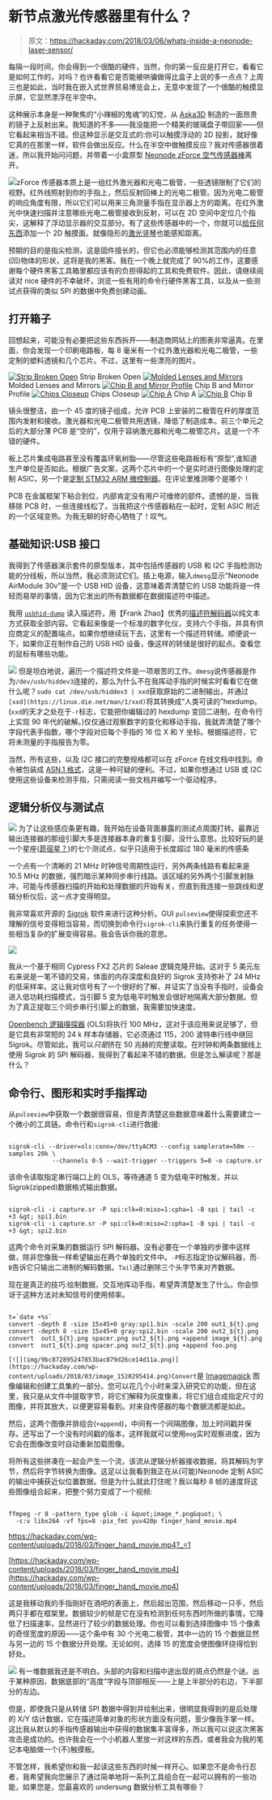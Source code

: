 # 新节点激光传感器里有什么？

> 原文：<https://hackaday.com/2018/03/06/whats-inside-a-neonode-laser-sensor/>

每隔一段时间，你会得到一个很酷的硬件，当然，你的第一反应是打开它，看看它是如何工作的，对吗？也许看看它是否能被哄骗做得比盒子上说的多一点点？上周三也是如此，当时我在嵌入式世界贸易博览会上，无意中发现了一个很酷的触摸显示屏，它显然漂浮在半空中。

这种展示本身是一种聚焦的“小辣椒的鬼魂”的幻觉，从 [Aska3D](https://aska3d.com/en/) 制造的一面昂贵的镜子上反射出来。我知道的不多——我没能把一个精美的玻璃盘子带回家——但它看起来相当不错。但这种显示是交互式的:你可以触摸浮动的 2D 投影，就好像它真的在那里一样，软件会做出反应。什么在半空中做触摸反应？我对传感器很着迷，所以我开始问问题，并带着一小盒原型 [Neonode zForce 空气传感器棒](http://www.neonode.com/products/)离开。

[![](img/60644069c31fea2e6eea1875e161b459.png)](https://hackaday.com/wp-content/uploads/2018/03/technology_v2.png)zForce 传感器本质上是一组红外激光器和光电二极管，一些透镜限制了它们的视野。红外线照射到你的手指上，然后反射回棒上的光电二极管。因为光电二极管的响应角度有限，所以它们可以用来三角测量手指在显示器上方的距离。在红外激光中快速扫描并注意哪些光电二极管接收到反射，可以在 2D 空间中定位几个指尖，这解释了浮动显示器的交互部分。有了这些传感器中的一个，你就可以[给任何东西](https://air.bar/)添加一个 2D 触摸面。就像隐形的[激光竖琴](https://en.wikipedia.org/wiki/Laser_harp)也能感知距离。

预期的目的是指尖检测，这是固件擅长的，但它也必须能够检测其范围内的任意(凹)物体的形状，这将是我的黑客。我在一个晚上就完成了 90%的工作，这要感谢每个硬件黑客工具箱里都应该有的负担得起的工具和免费软件。因此，请继续阅读对 nice 硬件的不幸破坏，浏览一些有用的命令行硬件黑客工具，以及从一些测试点获得的类似 SPI 的数据中免费创建动画。

## 打开箱子

回想起来，可能没有必要把这些东西拆开——制造商网站上的图表非常逼真。在里面，你会发现一个印刷电路板，每 8 毫米有一个红外激光器和光电二极管，一些定制的塑料透镜和几个芯片。不过，这里有一些漂亮的图片。

 [![Strip Broken Open](img/ceafb97dde773dba0290feffc8300e1a.png "DSCF0645")](https://hackaday.com/dscf0645/) Strip Broken Open [![Molded Lenses and Mirrors](img/89f0b8bbeae809f5b25d70a111da867e.png "DSCF0649")](https://hackaday.com/dscf0649/) Molded Lenses and Mirrors [![Chip B and Mirror Profile](img/008c6597d117a77f3602e6ebb15754e9.png "DSCF0639")](https://hackaday.com/dscf0639/) Chip B and Mirror Profile [![Chips Closeup](img/3c3026f5f2ed45e60af41d463653fa32.png "DSCF0646")](https://hackaday.com/dscf0646/) Chips Closeup [![Chip A](img/3c7a6995711ca2e9fec73a2979b2871a.png "DSCF0637")](https://hackaday.com/dscf0637/) Chip A [![Chip B](img/a64990d2773a3ab662dae9daa51e7ec3.png "DSCF0638")](https://hackaday.com/dscf0638/) Chip B

镜头很整洁，由一个 45 度的镜子组成，允许 PCB 上安装的二极管在杆的厚度范围内发射和接收。激光器和光电二极管共用透镜，降低了制造成本。前三个单元之后的大部分薄 PCB 是“空的”，仅用于容纳激光器和光电二极管芯片。这是一个不错的硬件。

板上芯片集成电路甚至没有覆盖环氧树脂——尽管这些电路板标有“原型”,谁知道生产单位是否如此。根据广告文案，这两个芯片中的一个是实时进行图像处理的定制 ASIC，另一个是[定制 STM32 ARM 微控制器](http://www.st.com/content/st_com/en/about/media-center/press-item.html/t3995.html)。在评论里推测哪个是哪个！

PCB 在金属框架下粘合到位，内部肯定没有用户可维修的部件。遗憾的是，当我移除 PCB 时，一些连接线松了。当我把这个传感器粘在一起时，定制 ASIC 附近的一个区域变热。为我无聊的好奇心牺牲了！叹气。

## 基础知识:USB 接口

我得到了传感器演示套件的原型版本，其中包括传感器的 USB 和 I2C 手指检测功能的分线板，所以当然，我必须测试它们。插上电源，输入`dmesg`显示“Neonode AirModule 30v”是一个 USB HID 设备，这意味着弄清楚它的 USB 功能将是一件轻而易举的事情，因为它发出的所有数据都在数据描述符中描述。

我用 [`usbhid-dump`](https://github.com/DIGImend/usbhid-dump) 读入描述符，用【Frank Zhao】优秀的[描述符解码器](http://eleccelerator.com/usbdescreqparser/)以纯文本方式获取全部内容。它看起来像是一个标准的数字化仪，支持六个手指，并具有供应商定义的配置端点。如果你想继续玩下去，这里有一个描述符转储。顺便说一下，如果你正在制作自己的 USB HID 设备，像这样的转储是很好的起点。查看您的鼠标有哪些功能。

[![](img/cbfeb7463023b7b3332d4042cf8bc447.png)](https://hackaday.com/wp-content/uploads/2018/03/2018-03-06-005236_1366x1792_scrot.png) 但是坦白地说，遍历一个描述符文件是一项艰苦的工作。`dmesg`说传感器是作为`/dev/usb/hiddev3`连接的，那么为什么不在我挥动手指的时候实时看看它在做什么呢？`sudo cat /dev/usb/hiddev3 | xxd`获取原始的二进制输出，并通过`[xxd](https://linux.die.net/man/1/xxd)`将其转换成“人类可读的”hexdump。(`xxd`的天才之处在于`-r`标志，它能把你编辑过的 hexdump 变回二进制，在命令行上实现 90 年代的破解。)仅仅通过观察数字的变化和移动手指，我就弄清楚了哪个字段代表手指数，哪个字段对应每个手指的 16 位 X 和 Y 坐标。根据描述符，它将未测量的手指报告为零。

当然，所有这些，以及 I2C 接口的完整规格都可以在 zForce 在线文档中找到。命令被包装成 [ASN.1 格式](https://support.neonode.com/docs/display/AIRTSUsersGuide/ASN.1+PDU+Description)，这是一种可疑的便利。不过，如果你想通过 USB 或 I2C 使用这些设备来检测手指，只需阅读一些文档并编写一个驱动程序。

## 逻辑分析仪与测试点

[![](img/09cd01e061601acc8095b159d7540b38.png)](https://hackaday.com/wp-content/uploads/2018/03/dscf0651.jpg) 为了让这些感应条更有趣，我开始在设备背面暴露的测试点周围打转。最靠近输出连接器的那组引脚大多是连接器本身的重复引脚，没什么意思。比较好玩的是一个星座([昴宿星？](https://en.wikipedia.org/wiki/Pleiades))的七个测试点，似乎只适用于长度超过 180 毫米的传感条

一个点有一个清晰的 21 MHz 时钟信号周期性运行，另外两条线路有看起来是 10.5 MHz 的数据，强烈暗示某种同步串行线路。该区域的另外两个引脚发射脉冲，可能与传感器扫描的开始和处理数据的开始有关，但直到我连接一些跳线和逻辑分析仪后，这一点才变得明显。

我非常喜欢开源的 [Sigrok](https://sigrok.org/) 软件来进行这种分析。GUI `pulseview`使得探索您还不理解的信号变得相当容易，而切换到命令行`sigrok-cli`来执行重复的任务使得一些相当复杂的扩展变得容易。我会告诉你我的意思。

![](img/3738c5bddd631dac6cba5faf03e1dbe3.png)

我从一个基于相同 Cypress FX2 芯片的 Saleae 逻辑克隆开始。这对于 5 美元左右来说是一笔不错的交易，体面的内存深度和良好的 Sigrok 支持弥补了 24 MHz 的低采样率。这让我对信号有了一个很好的了解，并证实了当没有手指时，设备会进入低功耗扫描模式，当引脚 5 变为低电平时触发会很好地隔离大部分数据。但为了真正提取三个同步串行引脚上的数据，我需要加快速度。

[Openbench 逻辑嗅探器](https://sigrok.org/wiki/Openbench_Logic_Sniffer) (OLS)将执行 100 MHz，这对于该应用来说足够了，但是它具有非常短的 24 k 样本存储器，它必须通过 115，200 波特串行线中继回 Sigrok。尽管如此，我可以*只是*挤在 50 兆赫的完整读取。在时钟和两条数据线上使用 Sigrok 的 SPI 解码器，我得到了看起来不错的数据。但是怎么解读呢？那是什么？

## 命令行、图形和实时手指挥动

从`pulseview`中获取一个数据很容易，但是弄清楚这些数据意味着什么需要建立一个微小的工具链。命令行和`sigrok-cli`进行救援:

```

sigrok-cli --driver=ols:conn=/dev/ttyACM3 --config samplerate=50m --samples 20k \
            --channels 0-5 --wait-trigger --triggers 5=0 -o capture.sr  

```

该命令读取指定串行端口上的 OLS，等待通道 5 变为低电平时触发，并以 Sigrok(zipped)数据格式输出数据。

```

sigrok-cli -i capture.sr -P spi:clk=0:miso=1:cpha=1 -B spi | tail -c +3 &gt; spi1.bin
sigrok-cli -i capture.sr -P spi:clk=0:miso=2:cpha=1 -B spi | tail -c +3 &gt; spi2.bin

```

这两个命令对采集的数据运行 SPI 解码器。没有必要在一个单独的步骤中这样做，除非您像我一样希望输出在两个单独的文件中。`-P`标志指定协议解码器，而`-B`告诉它只输出二进制的解码数据。`Tail`通过删除三个头字节来对齐数据。

现在是真正的技巧:绘制数据，交互地挥动手指，希望弄清楚发生了什么。你会惊讶于这种方法对未知信号的使用频率。

```

t=`date +%s`
convert -depth 8 -size 15x45+0 gray:spi1.bin -scale 200 out1_${t}.png
convert -depth 8 -size 15x45+0 gray:spi2.bin -scale 200 out2_${t}.png
convert  out1_${t}.png spacer.png out2_${t}.png +append image_${t}.png
convert  out1_${t}.png spacer.png out2_${t}.png +append foo.png

```

`[![](img/9bc872895247853bac879d26ce14d11a.png)](https://hackaday.com/wp-content/uploads/2018/03/image_1520295414.png)Convert`是 [Imagemagick](http://imagemagick.org/script/index.php) 图像编辑和创建工具集的一部分。您可以花几个小时来深入研究它的功能，但在这里，我只是从文件中提取字节，将它们解释为灰度像素，将它们组合成指定尺寸的图像，并将其放大，以便更容易看到。对来自传感器的每个数据流都是如此。

然后，这两个图像并排组合(`+append`)，中间有一个间隔图像，加上时间戳并保存。还写出了一个没有时间戳的版本，这样我就可以使用`eog`实时观察进度，因为它会在图像改变时自动重新加载图像。

将所有这些拼凑在一起会产生一个流，该流从逻辑分析器接收数据，将其解码为字节，然后将字节转换为图像。这足以让我看到我正在从(可能)Neonode 定制 ASIC 的输出中捕获近似位置数据。但是为什么就此打住呢？我以每秒 8 帧的速度将这些图像组合起来，把整个努力变成了一个视频:

```

ffmpeg -r 8 -pattern_type glob -i &quot;image_*.png&quot; \ 
  -c:v libx264 -vf fps=8 -pix_fmt yuv420p finger_hand_movie.mp4

```

 <https://hackaday.com/wp-content/uploads/2018/03/finger_hand_movie.mp4?_=1>

[https://hackaday.com/wp-content/uploads/2018/03/finger_hand_movie.mp4](https://hackaday.com/wp-content/uploads/2018/03/finger_hand_movie.mp4)

这是我移动我的手指刚好在酒吧的表面上，然后超出范围，然后移动一只手，然后两只手都在框架里。数据较少的帧是它在没有检测到任何东西时所做的事情，它降低了扫描速率，显然进行了较少的数据处理。你也可以看到选择图像中 15 个像素的奇怪宽度的原因——这个条中有 30 个光电二极管，其中一边的 15 个数据显然与另一边的 15 个数据分开处理。无论如何，选择 15 的宽度会使图像环绕得恰到好处。

[![](img/08af4f941ba7ad76491dc1fe514940ca.png)](https://hackaday.com/wp-content/uploads/2018/03/dscf0654.jpg) 有一堆数据我还是不明白。头部的内容和扫描中途出现的斑点仍然是个谜。出于某种原因，数据底部的“高度”字段与顶部相反——上是上半部分的右边，下半部分的左边。

但是，即使我只是从转储 SPI 数据中得到并绘制出来，很明显我得到的是后处理的 X/Y 估计数据，它在描述简单对象的形状方面没有问题，至少像我手掌一样。这比我从默认的手指传感器输出中获得的数据集丰富得多，所以我可以说这次黑客攻击是成功的。也许我会在一个小机器人里放一对这样的东西，或者我会为我的笔记本电脑做一个(不)触摸板。

不管怎样，我希望你和我一起读这些东西的时候一样开心。如果您不是命令行忍者，我希望我向您展示了通过简单地将一系列工具组合在一起可以拥有的一些功能，如果您是，您最喜欢的 undersung 数据分析工具有哪些？